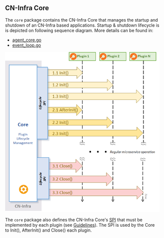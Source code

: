 ## CN-Infra Core

The `core` package contains the CN-Infra Core that manages the startup
and shutdown of an CN-Infra based applications. Startup & shutdown lifecycle
is is depicted on following sequence diagram. More details can be found in:
* [agent_core.go](agent_core.go)
* [event_loop.go](event_loop.go)
 
![plugin lifecycle](docs/imgs/plugin_lifecycle.png)

The `core` package also defines the CN-Infra Core's [SPI](plugin_spi.go) that must be 
implemented by each plugin (see [Guidelines](docs/guidelines/PLUGIN_LIFECYCLE.md)). 
The SPI is used by the Core to Init(), AfterInit() and Close() each plugin. 



